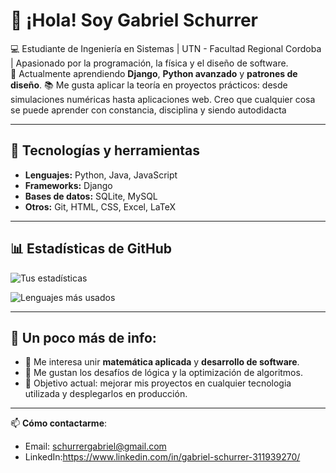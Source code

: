 # 👋 ¡Hola! Soy Gabriel Schurrer

💻 Estudiante de Ingeniería en Sistemas | UTN - Facultad Regional Cordoba | Apasionado por la programación, la física y el diseño de software.  
🚀 Actualmente aprendiendo **Django**, **Python avanzado** y **patrones de diseño**. 
📚 Me gusta aplicar la teoría en proyectos prácticos: desde simulaciones numéricas hasta aplicaciones web. Creo que cualquier cosa se puede aprender con constancia, disciplina y siendo autodidacta

---

## 🔧 Tecnologías y herramientas
- **Lenguajes:** Python, Java, JavaScript
- **Frameworks:** Django  
- **Bases de datos:** SQLite, MySQL  
- **Otros:** Git, HTML, CSS, Excel, LaTeX  

---

## 📊 Estadísticas de GitHub
![Tus estadísticas](https://github-readme-stats.vercel.app/api?username=gabigol05&show_icons=true&theme=tokyonight)  

![Lenguajes más usados](https://github-readme-stats.vercel.app/api/top-langs/?username=gabigol05&layout=compact&theme=tokyonight)  

---

## 🌱 Un poco más de info:
- 📖 Me interesa unir **matemática aplicada** y **desarrollo de software**.  
- 🧩 Me gustan los desafíos de lógica y la optimización de algoritmos.  
- 🎯 Objetivo actual: mejorar mis proyectos en cualquier tecnologia utilizada y desplegarlos en producción.  

---

📫 **Cómo contactarme**:  
- Email: schurrergabriel@gmail.com  
- LinkedIn:https://www.linkedin.com/in/gabriel-schurrer-311939270/
